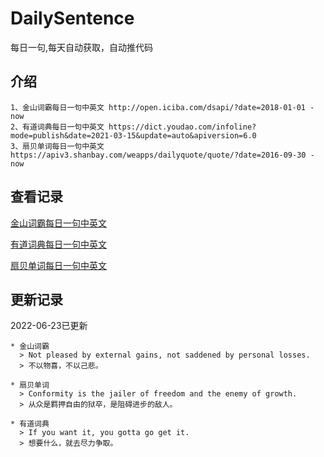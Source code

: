 # DailySentence

每日一句,每天自动获取，自动推代码

## 介绍

```
1、金山词霸每日一句中英文 http://open.iciba.com/dsapi/?date=2018-01-01 - now
2、有道词典每日一句中英文 https://dict.youdao.com/infoline?mode=publish&date=2021-03-15&update=auto&apiversion=6.0
3、扇贝单词每日一句中英文 https://apiv3.shanbay.com/weapps/dailyquote/quote/?date=2016-09-30 - now
```

## 查看记录

[金山词霸每日一句中英文](./data/iciba/)

[有道词典每日一句中英文](./data/youdao/)

[扇贝单词每日一句中英文](./data/shanbay/)

## 更新记录
2022-06-23已更新 
```
* 金山词霸
  > Not pleased by external gains, not saddened by personal losses.
  > 不以物喜，不以己悲。

* 扇贝单词
  > Conformity is the jailer of freedom and the enemy of growth.
  > 从众是羁押自由的狱卒，是阻碍进步的敌人。

* 有道词典
  > If you want it, you gotta go get it.
  > 想要什么，就去尽力争取。

```
